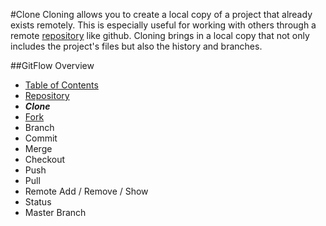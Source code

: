 #Clone
Cloning allows you to create a local copy of a project that already exists remotely.
This is especially useful for working with others through a remote [repository](./Repository.md) like github. 
Cloning brings in a local copy that not only includes the project's files but also the history and branches.

##GitFlow Overview
* [Table of Contents](./README.MD)
* [Repository](./Repository.md)
* _**Clone**_
* [Fork](./Forks.md)
* Branch
* Commit
* Merge
* Checkout
* Push
* Pull 
* Remote Add / Remove / Show
* Status
* Master Branch 